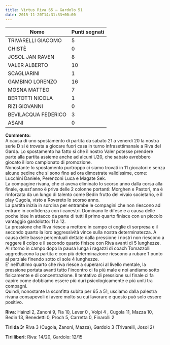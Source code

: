 ```yaml
---
title: Virtus Riva 65 – Gardolo 51
date: 2015-11-20T14:31:33+00:00
---
```

| **Nome** | **Punti segnati** |
| -------- | ----------------- |
| TRIVARELLI GIACOMO | 5 |
| CHISTÈ | 0 |
| JOSOL JAN RAVEN | 8 |
| VALER ALBERTO | 10 |
| SCAGLIARINI | 1 |
| GAMBINO LORENZO | 16 |
| MOSNA MATTEO | 7 |
| BERTOTTI NICOLA | 1 |
| RIZI GIOVANNI | 0 |
| BEVILACQUA FEDERICO | 3 |
| ASANI | 0 |

**Commento:**  
A causa di uno spostamento di partita da sabato 21 a venerdì 20 la nostra serie D si è trovata a giocare fuori casa in turno infrasettimanale a Riva del Garda. Lo spostamento ha fatto si che il nostro Valer potesse prendere parte alla partita assieme anche ad alcuni U20, che sabato avrebbero giocato il loro campionato di promozione.  
Nonostante lo spostamento purtroppo ci siamo trovati in 11 giocatori e senza alcune pedine che si sono fino ad ora dimostrate validissime, come: Lucchini Daniele, Perenzoni Luca e Magate Sek.  
La compagine rivana, che ci aveva eliminato lo scorso anno dalla corsa alla finale, quest'anno è priva delle 2 colonne portanti: Morghen e Pastori, ma è rinforzata da un lungo di talento come Bedin frutto del vivaio societario, e il play Cugola, visto a Rovereto lo scorso anno.  
La partita inizia in sordina per entrambe le compagini che non riescono ad entrare in confidenza con i canestri. Dominano le difese e a causa delle poche idee in attacco da parte di tutti il primo quarto finisce con un piccolo vantaggio gardolotto: 11 a 12.  
La pressione che Riva riesce a mettere in campo ci coglie di sorpresa e il secondo quarto la loro aggressività vince sulla nostra determinatezza. A causa delle basse percentuali dettate dalla pressione i nostri non riescono a reggere il colpo e il secondo quarto finisce con Riva avanti di 5 lunghezze.  
Al ritorno in campo dopo la pausa lunga i ragazzi di coach Tomazzolli aggrediscono la partita e con più determinazione riescono a rubare 1 punto al parziale finendo sotto di sole 4 lunghezze.  
E' nell'ultimo quarto che riva riesce a superarci al livello mentale, la pressione portata avanti tutto l'incontro ci fa più male e noi andiamo sotto fisicamente e di concentrazione. Il tentativo di pressione sul finale ci fa capire come dobbiamo essere più duri psicologicamente e più uniti tra compagni.  
Quindi, nonostante la sconfitta subita per 65 a 51, usciamo dalla palestra rivana consapevoli di avere molto su cui lavorare e questo può solo essere positivo.

**Riva:** Hainzl 2, Zanoni 9, Fia 10, Lever 0 , Volpi 4 , Cugola 11, Mazza 10, Bedin 13, Benedetti 0, Proch 5, Carretta 0, Finarolli 2

**Tiri da 3:** Riva 3 (Cugola, Zanoni, Mazza), Gardolo 3 (Trivarelli, Josol 2)

**Tiri liberi:** Riva: 14/20, Gardolo: 12/15